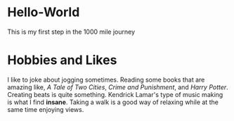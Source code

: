 # Hello-World
This is my first step in the 1000 mile journey
# Hobbies and Likes
I like to joke about jogging sometimes. Reading some books that are amazing like, *A Tale of Two Cities*, *Crime and Punishment*, and *Harry Potter*. Creating beats is quite something. Kendrick Lamar's type of music making is what I find **insane**.
Taking a walk is a good way of relaxing while at the same time enjoying views.
